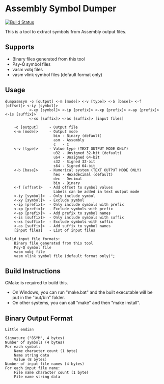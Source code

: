 # Assembly Symbol Dumper

[![Build Status](https://github.com/devon-artmeier/dumpasmsym/actions/workflows/cmake-multi-platform.yml/badge.svg)](https://github.com/devon-artmeier/dumpasmsym/actions/workflows/cmake-multi-platform.yml)

This is a tool to extract symbols from Assembly output files.

## Supports

* Binary files generated from this tool
* Psy-Q symbol files
* vasm vobj files
* vasm vlink symbol files (default format only)

## Usage

    dumpasmsym -o [output] <-m [mode]> <-v [type]> <-b [base]> <-f [offset]> <-iy [symbol]>
               <-xy [symbol]> <-ip [prefix]> <-xp [prefix]> <-ap [prefix]> <-is [suffix]>
               <-xs [suffix]> <-as [suffix]> [input files]
    
        -o [output]     - Output file
        <-m [mode]>     - Output mode
                          bin - Binary (default)
                          asm - Assembly
                          c   - C
        <-v [type]>     - Value type (TEXT OUTPUT MODE ONLY)
                          u32 - Unsigned 32-bit (default)
                          u64 - Unsigned 64-bit
                          s32 - Signed 32-bit
                          s64 - Signed 64-bit
        <-b [base]>     - Numerical system (TEXT OUTPUT MODE ONLY)
                          hex - Hexadecimal (default)
                          dec - Decimal
                          bin - Binary
        <-f [offset]>   - Add offset to symbol values
                          Labels can be added in text output mode
        <-iy [symbol]>  - Only include symbol
        <-xy [symbol]>  - Exclude symbol
        <-ip [prefix]>  - Only include symbols with prefix
        <-xp [prefix]>  - Exclude symbols with prefix
        <-ap [prefix]>  - Add prefix to symbol names
        <-is [suffix]>  - Only include symbols with suffix
        <-xs [suffix]>  - Exclude symbols with suffix
        <-as [suffix]>  - Add suffix to symbol names
        [input files]   - List of input files
    
    Valid input file formats:
        Binary file generated from this tool
        Psy-Q symbol file
        vasm vobj file
        vasm vlink symbol file (default format only)";

## Build Instructions

CMake is required to build this.

* On Windows, you can run "make.bat" and the built executable will be put in the "out/bin" folder.
* On other systems, you can call "make" and then "make install".

## Binary Output Format

    Little endian
    
    Signature ("BSYM", 4 bytes)
    Number of symbols (4 bytes)
    For each symbol:
        Name character count (1 byte)
        Name string data
        Value (8 bytes)
    Number of input file names (4 bytes)
    For each input file name:
        File name character count (1 byte)
        File name string data
